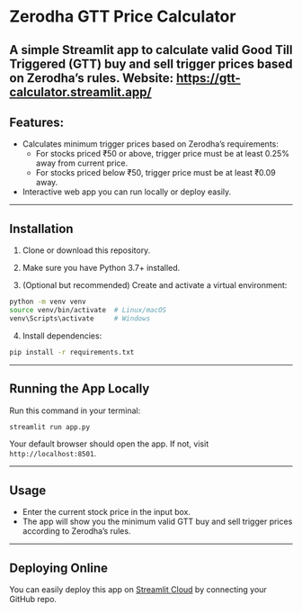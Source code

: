 # Zerodha GTT Price Calculator

A simple Streamlit app to calculate valid Good Till Triggered (GTT) buy and sell trigger prices based on Zerodha’s rules.
Website: https://gtt-calculator.streamlit.app/
---

## Features:

- Calculates minimum trigger prices based on Zerodha’s requirements:
  - For stocks priced ₹50 or above, trigger price must be at least 0.25% away from current price.
  - For stocks priced below ₹50, trigger price must be at least ₹0.09 away.
- Interactive web app you can run locally or deploy easily.

---

## Installation

1. Clone or download this repository.

2. Make sure you have Python 3.7+ installed.

3. (Optional but recommended) Create and activate a virtual environment:

```bash
python -m venv venv
source venv/bin/activate  # Linux/macOS
venv\Scripts\activate     # Windows
````

4. Install dependencies:

```bash
pip install -r requirements.txt
```

---

## Running the App Locally

Run this command in your terminal:

```bash
streamlit run app.py
```

Your default browser should open the app. If not, visit `http://localhost:8501`.

---

## Usage

* Enter the current stock price in the input box.
* The app will show you the minimum valid GTT buy and sell trigger prices according to Zerodha’s rules.

---

## Deploying Online

You can easily deploy this app on [Streamlit Cloud](https://share.streamlit.io) by connecting your GitHub repo.